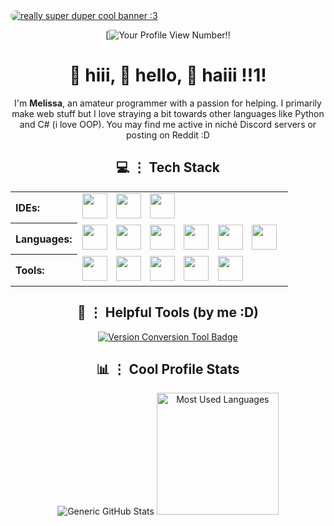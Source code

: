 <a href="https://pinterest.com/pin/367254544633814312">
  <img src="images/banner.jpg" alt="really super duper cool banner :3" style="display:block; margin:0 auto; border-radius:10px;">
</a>

<div align="center">

[![Your Profile View Number!!](https://count.getloli.com/@TheKlared?name=TheKlared&theme=original-new&padding=7&offset=0&align=center&scale=1&pixelated=1&darkmode=auto&num=110)

</div>

<div align='center'>
  <h1>👋 hiii, 👋 hello, 👋 haiii !!1!</h1>
  <p>
    I'm <b>Melissa</b>, an amateur programmer with a passion for helping. I primarily make web stuff but I love straying a bit towards other languages like Python and C# (i love OOP). You may find me active in niché Discord servers or posting on Reddit :D
  </p>
</div>

<div align='center'>
  <h2>💻 ⋮ Tech Stack</h2>
  <table>
    <tr>
      <th align="left">IDEs:</th>
      <td>
        <img src="https://cdn.jsdelivr.net/gh/devicons/devicon/icons/intellij/intellij-original.svg" width="40" style="margin-right: 10px;" />
        <img src="https://cdn.jsdelivr.net/gh/devicons/devicon/icons/visualstudio/visualstudio-original.svg" width="40" style="margin-right: 10px;" />
        <img src="https://cdn.jsdelivr.net/gh/devicons/devicon/icons/vscode/vscode-original.svg" width="40" style="margin-right: 10px;" />
      </td>
    </tr>
    <tr>
      <th align="left">Languages:</th>
      <td>
        <img src="https://cdn.jsdelivr.net/gh/devicons/devicon/icons/html5/html5-original.svg" width="40" style="margin-right: 10px;" />
        <img src="https://cdn.jsdelivr.net/gh/devicons/devicon/icons/css3/css3-original.svg" width="40" style="margin-right: 10px;" />
        <img src="https://cdn.jsdelivr.net/gh/devicons/devicon/icons/javascript/javascript-original.svg" width="40" style="margin-right: 10px;" />
        <img src="https://cdn.jsdelivr.net/gh/devicons/devicon/icons/python/python-original.svg" width="40" style="margin-right: 10px;" />
        <img src="https://cdn.jsdelivr.net/gh/devicons/devicon/icons/csharp/csharp-original.svg" width="40" style="margin-right: 10px;" />
        <img src="https://cdn.jsdelivr.net/gh/devicons/devicon/icons/java/java-original.svg" width="40" style="margin-right: 10px;" />
      </td>
    </tr>
    <tr>
      <th align="left">Tools:</th>
      <td>
        <img src="https://cdn.jsdelivr.net/gh/devicons/devicon/icons/windows11/windows11-original.svg" width="40" style="margin-right: 10px;" />
        <img src="https://cdn.jsdelivr.net/gh/devicons/devicon/icons/firefox/firefox-original.svg" width="40" style="margin-right: 10px;" />
        <img src="https://cdn.jsdelivr.net/gh/devicons/devicon/icons/github/github-original.svg" width="40" style="margin-right: 10px;" />
        <img src="https://cdn.jsdelivr.net/gh/devicons/devicon/icons/git/git-original.svg" width="40" style="margin-right: 10px;" />
        <img src="https://cdn.jsdelivr.net/gh/devicons/devicon/icons/unity/unity-original.svg" width="40" style="margin-right: 10px;" />
      </td>
    </tr>
  </table>
</div>

<div align="center">
  <h2>🔧 ⋮ Helpful Tools (by me :D)</h2>

  <a href="https://TheKlared/VersionConversion">
    <img 
      src="https://img.shields.io/badge/Version_Conversion-Minecraft_Mod_Tool-blueviolet?style=for-the-badge&logo=minecraft&logoColor=white" 
      alt="Version Conversion Tool Badge">
  </a>
</div>

<div align='center'>
    <h2>📊 ⋮ Cool Profile Stats</h2>
    <picture>
        <source media="(prefers-color-scheme: dark)" srcset="https://github-readme-stats.vercel.app/api?username=TheKlared&show_icons=true&theme=github_dark">
        <img src='https://github-readme-stats.vercel.app/api?username=TheKlared&show_icons=true&theme=transparent' alt='Generic GitHub Stats'>
    </picture>
    <picture>
      <source media="(prefers-color-scheme: dark)" srcset="https://github-readme-stats.vercel.app/api/top-langs/?username=TheKlared&theme=github_dark">
      <img src="https://github-readme-stats.vercel.app/api/top-langs/?username=TheKlared" alt="Most Used Languages" height="195">
    </picture>
</div>
